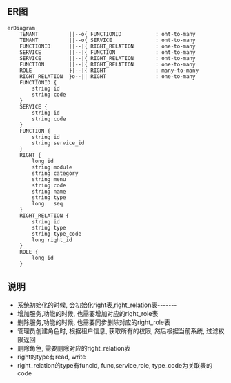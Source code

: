 ## ER图
```mermaid
erDiagram
	TENANT			||--o{ FUNCTIONID			: ont-to-many
	TENANT			||--o{ SERVICE				: ont-to-many
    FUNCTIONID  	||--|{ RIGHT_RELATION       : one-to-many
    SERVICE     	||--|{ FUNCTION     		: ont-to-many
	SERVICE     	||--|{ RIGHT_RELATION     	: ont-to-many
    FUNCTION    	||--|{ RIGHT_RELATION       : one-to-many
    ROLE        	}|--|{ RIGHT   				: many-to-many
    RIGHT_RELATION  }o--|| RIGHT        		: one-to-many
    FUNCTIONID {
        string id
		string code
    } 
	SERVICE {
        string id
		string code
    }
    FUNCTION {
        string id
        string service_id
    }
    RIGHT {
        long id
        string module
        string category
        string menu
        string code
        string name
        string type
		long   seq
    }
    RIGHT_RELATION {
        string id
		string type
        string type_code
        long right_id
    }
    ROLE {
        long id
    }
```

## 说明
- 系统初始化的时候, 会初始化right表,right_relation表-------
- 增加服务,功能的时候, 也需要增加对应的right_role表
- 删除服务,功能的时候, 也需要同步删除对应的right_role表
- 管理员创建角色时, 根据租户信息, 获取所有的权限, 然后根据当前系统, 过滤权限返回
- 删除角色, 需要删除对应的right_relation表
- right的type有read, write
- right_relation的type有funcId, func,service,role, type_code为关联表的code
